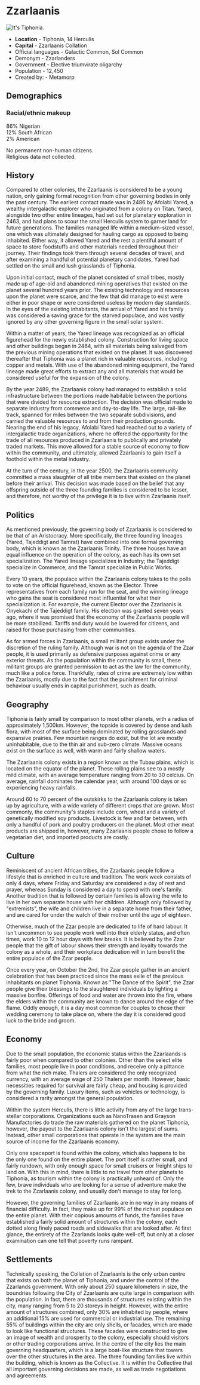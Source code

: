 # Zzarlaanis 


![It's Tiphonia.][1]


* **Location**  - Tiphonia, 14 Herculis 
* **Capital** - Zzarlaanis Collation 
* Official languages -  Galactic Common, Sol Common 
* Demonym - Zzarlanders 
* Government - Elective triumvirate oligarchy 
* Population - 12,450 
* Created by: - Metamorp 

## Demographics

### Racial/ethnic makeup

86% Nigerian  
12% South African  
2% American  

No permanent non-human citizens.  
Religious data not collected.

## History

Compared to other colonies, the Zzarlaanis is considered to be a young nation, only gaining formal recognition from other governing bodies in only the past century. The earliest contact made was in 2486 by Afolabi Yared, a wealthy intergalactic explorer who originated from a colony on Titan. Yared, alongside two other entire lineages, had set out for planetary exploration in 2463, and had plans to scour the small Herculis system to garner land for future generations. The families managed life within a medium-sized vessel, one which was ultimately designed for hauling cargo as opposed to being inhabited. Either way, it allowed Yared and the rest a plentiful amount of space to store foodstuffs and other materials needed throughout their journey. Their findings took them through several decades of travel, and after examining a handful of potential planetary candidates, Yared had settled on the small and lush grasslands of Tiphonia.

Upon initial contact, much of the planet consisted of small tribes, mostly made up of age-old and abandoned mining operatives that existed on the planet several hundred years prior. The existing technology and resources upon the planet were scarce, and the few that did manage to exist were either in poor shape or were considered useless by modern day standards. In the eyes of the existing inhabitants, the arrival of Yared and his family was considered a saving grace for the starved populace, and was vastly ignored by any other governing figure in the small solar system.

Within a matter of years, the Yared lineage was recognized as an official figurehead for the newly established colony. Construction for living space and other buildings began in 2464, with all materials being salvaged from the previous mining operations that existed on the planet. It was discovered thereafter that Tiphonia was a planet rich in valuable resources, including copper and metals. With use of the abandoned mining equipment, the Yared lineage made great efforts to extract any and all materials that would be considered useful for the expansion of the colony.

By the year 2489, the Zzarlaanis colony had managed to establish a solid infrastructure between the portions made habitable between the portions that were divided for resource extraction. The decision was official made to separate industry from commerce and day-to-day life. The large, rail-like track, spanned for miles between the two separate subdivisions, and carried the valuable resources to and from their production grounds. Nearing the end of his legacy, Afolabi Yared had reached out to a variety of intergalactic trade organizations, where he offered the opportunity for the trade of all resources produced in Zzarlaanis to publically and privately traded markets. This move allowed for a stable source of economy to flow within the community, and ultimately, allowed Zzarlaanis to gain itself a foothold within the metal industry.

At the turn of the century, in the year 2500, the Zzarlaanis community committed a mass slaughter of all tribe members that existed on the planet before their arrival. This decision was made based on the belief that any offspring outside of the three founding families is considered to be lesser, and therefore, not worthy of the privilege it is to live within Zzarlaanis itself.

## Politics

As mentioned previously, the governing body of Zzarlaanis is considered to be that of an Aristocracy. More specifically, the three founding lineages (Yared, Tajeddigt and Tamrat) have combined into one formal governing body, which is known as the Zzarlaanis Trinity. The three houses have an equal influence on the operation of the colony, as each has its own set specialization. The Yared lineage specializes in Industry; the Tajeddigt specialize in Commerce, and the Tamrat specialize in Public Works.

Every 10 years, the populace within the Zzarlaanis colony takes to the polls to vote on the official figurehead, known as the Elector. Three representatives from each family run for the seat, and the winning lineage who gains the seat is considered most influential for what their specialization is. For example, the current Elector over the Zzarlaanis is Onyekachi of the Tajeddigt family. His election was granted seven years ago, where it was promised that the economy of the Zzarlaanis people will be more stabilized. Tariffs and duty would be lowered for citizens, and raised for those purchasing from other communities.

As for armed forces in Zzarlaanis, a small militant group exists under the discretion of the ruling family. Although war is not on the agenda of the Zzar people, it is used primarily as defensive purposes against crime or any exterior threats. As the population within the community is small, these militant groups are granted permission to act as the law for the community, much like a police force. Thankfully, rates of crime are extremely low within the Zzarlaanis, mostly due to the fact that the punishment for criminal behaviour usually ends in capital punishment, such as death.

## Geography

Tiphonia is fairly small by comparison to most other planets, with a radius of approximately 1,500km. However, the topside is covered by dense and lush flora, with most of the surface being dominated by rolling grasslands and expansive prairies. Few mountain ranges do exist, but the lot are mostly uninhabitable, due to the thin air and sub-zero climate. Massive oceans exist on the surface as well, with warm and fairly shallow waters.

The Zzarlaanis colony exists in a region known as the Tubau plains, which is located on the equator of the planet. These rolling plains see to a mostly mild climate, with an average temperature ranging from 20 to 30 celcius. On average, rainfall dominates the calendar year, with around 100 days or so experiencing heavy rainfalls.

Around 60 to 70 percent of the outskirks to the Zzarlaanis colony is taken up by agriculture, with a wide variety of different crops that are grown. Most commonly, the community's staples include corn, wheat and a variety of genetically modified soy products. Livestock is few and far between, with only a handful of pork and poultry producers on the planet. Most other meat products are shipped in, however, many Zzarlaanis people chose to follow a vegetarian diet, and imported products are costly.

## Culture

Reminiscent of ancient African tribes, the Zzarlaanis people follow a lifestyle that is enriched in culture and tradition. The work week consists of only 4 days, where Friday and Saturday are considered a day of rest and prayer, whereas Sunday is considered a day to spend with one's family. Another tradition that is followed by certain families is allowing the wife to live in her own separate house with her children. Although only followed by "extremists", the wife and children live in a separate home from their father, and are cared for under the watch of their mother until the age of eighteen.

Otherwise, much of the Zzar people are dedicated to life of hard labour. It isn't uncommon to see people work well into their elderly status, and often times, work 10 to 12 hour days with few breaks. It is believed by the Zzar people that the gift of labour shows their strength and loyalty towards the colony as a whole, and their workplace dedication will in turn benefit the entire populace of the Zzar people.

Once every year, on October the 2nd, the Zzar people gather in an ancient celebration that has been practiced since the mass exile of the previous inhabitants on planet Tiphonia. Known as "The Dance of the Spirit", the Zzar people give their blessings to the slaughtered individuals by lighting a massive bonfire. Offerings of food and water are thrown into the fire, where the elders within the community are known to dance around the edge of the flame. Oddly enough, it is a day most common for couples to chose their wedding ceremony to take place on, where the day it is considered good luck to the bride and groom.

## Economy

Due to the small population, the economic status within the Zzarlaands is fairly poor when compared to other colonies. Other than the select elite families, most people live in poor conditions, and receive only a pittance from what the rich make. Thalers are considered the only recognized currency, with an average wage of 250 Thalers per month. However, basic necessities required for survival are fairly cheap, and housing is provided by the governing family. Luxury items, such as vehicles or technology, is considered a rarity amongst the general population.

Within the system Herculis, there is little activity from any of the large trans-stellar corporations. Organizations such as NanoTrasen and Grayson Manufactories do trade the raw materials gathered on the planet Tiphonia, however, the payout to the Zzarlaanis colony isn't the largest of sums. Instead, other small corporations that operate in the system are the main source of income for the Zzarlaanis economy.

Only one spaceport is found within the colony, which also happens to be the only one found on the entire planet. The port itself is rather small, and fairly rundown, with only enough space for small cruisers or freight ships to land on. With this in mind, there is little to no travel from other planets to Tiphonia, as tourism within the colony is practically unheard of. Only the few, brave individuals who are looking for a sense of adventure make the trek to the Zzarlaanis colony, and usually don't manage to stay for long.

However, the governing families of Zzarlaanis are in no way in any means of financial difficulty. In fact, they make up for 99% of the richest populace on the entire planet. With their copious amounts of funds, the families have established a fairly solid amount of structures within the colony, each dotted along finely paced roads and sidewalks that are looked after. At first glance, the entirety of the Zzarlands looks quite well-off, but only at a closer examination can one tell that poverty runs rampant.

## Settlements

Technically speaking, the Collation of Zzarlaanis is the only urban centre that exists on both the planet of Tiphonia, and under the control of the Zzarlands government. With only about 250 square kilometers in size, the boundries following the City of Zzarlaanis are quite large in comparison with the population. In fact, there are thousands of structures existing within the city, many ranging from 5 to 20 storeys in height. However, with the entire amount of structures combined, only 30% are inhabited by people, where an additional 15% are used for commercial or industrial use. The remaining 55% of buildings within the city are only shells, or facades, which are made to look like functional structures. These facades were constructed to give an image of wealth and prosperity to the colony, especially should visitors or other trading corporations arrive. In the centre of the city lies the main governing headquarters, which is a large boat-like structure that towers over the other structures in the area. The three founding families live within the building, which is known as the Collective. It is within the Collective that all important governing decisions are made, as well as trade negotiations and agreements.

[1]: https://wiki.baystation12.net/images/thumb/1/10/Tiphonia.png/250px-Tiphonia.png
  